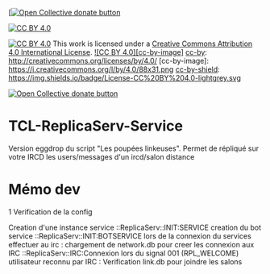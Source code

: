 [<span class="badge-opencollective"><a href="https://github.com/ZarTek-Creole/DONATE" title="Donate to this project"><img src="https://img.shields.io/badge/open%20collective-donate-yellow.svg" alt="Open Collective donate button" /></a></span>
[![CC BY 4.0][cc-by-shield]][cc-by]

[cc-by]: http://creativecommons.org/licenses/by/4.0/
[cc-by-shield]: https://img.shields.io/badge/License-CC%20BY%204.0-lightgrey.svg
[![CC BY 4.0][cc-by-shield]][cc-by]
This work is licensed under a [Creative Commons Attribution 4.0 International License][cc-by].
[![CC BY 4.0][cc-by-image]][cc-by]
[cc-by]: http://creativecommons.org/licenses/by/4.0/
[cc-by-image]: https://i.creativecommons.org/l/by/4.0/88x31.png
[cc-by-shield]: https://img.shields.io/badge/License-CC%20BY%204.0-lightgrey.svg

 <span class="badge-opencollective"><a href="https://github.com/ZarTek-Creole/DONATE" title="Donate to this project"><img src="https://img.shields.io/badge/open%20collective-donate-yellow.svg" alt="Open Collective donate button" /></a></span>
# TCL-ReplicaServ-Service
Version eggdrop du script "Les poupées linkeuses". Permet de répliqué sur votre IRCD les users/messages d'un ircd/salon distance 


# Mémo dev
1 Verification de la config

Creation d'une instance service ::ReplicaServ::INIT:SERVICE
creation du bot service ::ReplicaServ::INIT:BOTSERVICE 
lors de la connexion du services effectuer au irc :
	chargement de network.db pour creer les connexion aux IRC ::ReplicaServ::IRC:Connexion
		lors du signal 001 (RPL_WELCOME) utilisateur reconnu par IRC : 
		Verification link.db pour joindre les salons
